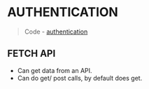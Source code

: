 # AUTHENTICATION
> Code - [authentication](/00_MY_UPDATES/ClassCodes/3_2_Authentication/)

## FETCH API
* Can get data from an API.
* Can do get/ post calls, by default does get.

